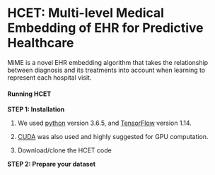 # HCET: Multi-level Medical Embedding of EHR for Predictive Healthcare

MiME is a novel EHR embedding algorithm that takes the relationship between diagnosis and its treatments into account when learning to represent each hospital visit.
  
#### Running HCET

**STEP 1: Installation**  

1. We used [python](https://www.python.org/) version 3.6.5, and [TensorFlow](https://www.tensorflow.org/install) version 1.14.

2. [CUDA](https://developer.nvidia.com/cuda-downloads) was also used and highly suggested for GPU computation.

3. Download/clone the HCET code  

**STEP 2: Prepare your dataset** 

